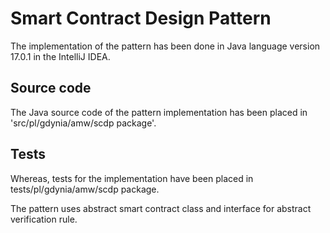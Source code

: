 # Smart Contract Design Pattern

The implementation of the pattern has been done in Java language version 17.0.1 in the IntelliJ IDEA.

## Source code

The Java source code of the pattern implementation has been placed in 'src/pl/gdynia/amw/scdp package'.

## Tests

Whereas, tests for the implementation have been placed in tests/pl/gdynia/amw/scdp package.

The pattern uses abstract smart contract class and interface for abstract verification rule.

